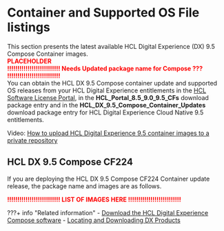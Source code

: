 # Container and Supported OS File listings

This section presents the latest available HCL Digital Experience (DX) 9.5 Compose Container images.
<br><span style="color:red">**PLACEHOLDER**</span> <br>
<span style="color:red">**!!!!!!!!!!!!!!!!!!!!!!!!!! Needs Updated package name for Compose ??? !!!!!!!!!!!!!!!!!!!!!!!!!!**</span> <br>
You can obtain the HCL DX 9.5 Compose container update and supported OS releases from your HCL Digital Experience entitlements in the [HCL Software License Portal](https://hclsoftware.flexnetoperations.com/flexnet/operationsportal/logon.do), in the **HCL_Portal_8.5_9.0_9.5_CFs** download package entry and in the **HCL_DX_9.5_Compose_Container_Updates** download package entry for HCL Digital Experience Cloud Native 9.5 entitlements.

Video: [How to upload HCL Digital Experience 9.5 container images to a private repository](https://youtu.be/XJONRdpgCuo)

## HCL DX 9.5 Compose CF224

If you are deploying the HCL DX 9.5 Compose CF224 Container update release, the package name and images are as follows.

<span style="color:red">**!!!!!!!!!!!!!!!!!!!!!!!!!! LIST OF IMAGES HERE !!!!!!!!!!!!!!!!!!!!!!!!!!**</span>

???+ info "Related information"
    - [Download the HCL Digital Experience Compose software](../kubernetes_deployment/download_sw.md)
    - [Locating and Downloading DX Products](../kubernetes_deployment/locating-downloads.md)